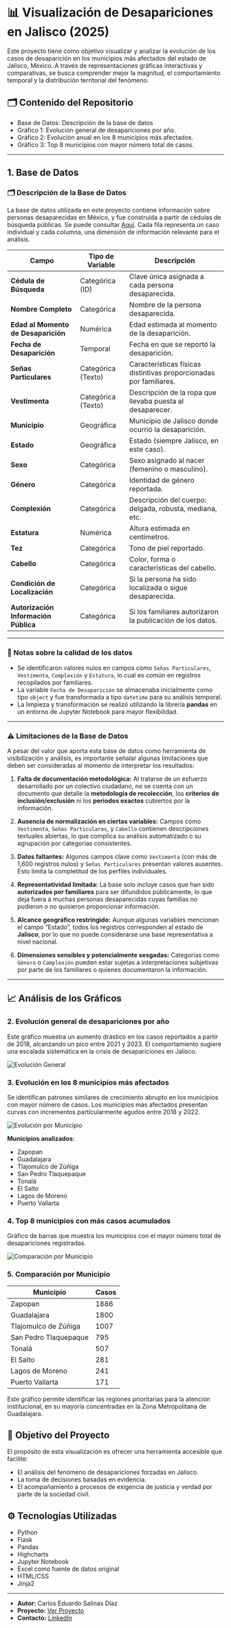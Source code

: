 # 📊 Visualización de Desapariciones en Jalisco (2025)

Este proyecto tiene como objetivo visualizar y analizar la evolución de los casos de desaparición en los municipios más afectados del estado de Jalisco, México. A través de representaciones gráficas interactivas y comparativas, se busca comprender mejor la magnitud, el comportamiento temporal y la distribución territorial del fenómeno.

## 🗂️ Contenido del Repositorio
- Base de Datos: Descripción de la base de datos
- Gráfico 1: Evolución general de desapariciones por año.
- Gráfico 2: Evolución anual en los 8 municipios más afectados.
- Gráfico 3: Top 8 municipios con mayor número total de casos.

---

## 1. Base de Datos

### 🗂️ Descripción de la Base de Datos

La base de datos utilizada en este proyecto contiene información sobre personas desaparecidas en México, y fue construida a partir de cédulas de búsqueda públicas. 
Se puede consultar [Aquí](https://cartografiadelaausencia.lat/descargables.html).
Cada fila representa un caso individual y cada columna, una dimensión de información relevante para el análisis.


| Campo                                | Tipo de Variable   | Descripción                                                        |
| ------------------------------------ | ------------------ | ------------------------------------------------------------------ |
| **Cédula de Búsqueda**               | Categórica (ID)    | Clave única asignada a cada persona desaparecida.                  |
| **Nombre Completo**                  | Categórica         | Nombre de la persona desaparecida.                                 |
| **Edad al Momento de Desaparición**  | Numérica           | Edad estimada al momento de la desaparición.                       |
| **Fecha de Desaparición**            | Temporal           | Fecha en que se reportó la desaparición.                           |
| **Señas Particulares**               | Categórica (Texto) | Características físicas distintivas proporcionadas por familiares. |
| **Vestimenta**                       | Categórica (Texto) | Descripción de la ropa que llevaba puesta al desaparecer.          |
| **Municipio**                        | Geográfica         | Municipio de Jalisco donde ocurrió la desaparición.                |
| **Estado**                           | Geográfica         | Estado (siempre Jalisco, en este caso).                            |
| **Sexo**                             | Categórica         | Sexo asignado al nacer (femenino o masculino).                     |
| **Género**                           | Categórica         | Identidad de género reportada.                                     |
| **Complexión**                       | Categórica         | Descripción del cuerpo: delgada, robusta, mediana, etc.            |
| **Estatura**                         | Numérica           | Altura estimada en centímetros.                                    |
| **Tez**                              | Categórica         | Tono de piel reportado.                                            |
| **Cabello**                          | Categórica         | Color, forma o características del cabello.                        |
| **Condición de Localización**        | Categórica         | Si la persona ha sido localizada o sigue desaparecida.             |
| **Autorización Información Pública** | Categórica         | Si los familiares autorizaron la publicación de los datos.         |

---

### 📌 Notas sobre la calidad de los datos

* Se identificaron valores nulos en campos como `Señas Particulares`, `Vestimenta`, `Complexión` y `Estatura`, lo cual es común en registros recopilados por familiares.
* La variable `Fecha de Desaparición` se almacenaba inicialmente como tipo `object` y fue transformada a tipo `datetime` para su análisis temporal.
* La limpieza y transformación se realizó utilizando la librería **pandas** en un entorno de Jupyter Notebook para mayor flexibilidad.

---

### ⚠️ Limitaciones de la Base de Datos

A pesar del valor que aporta esta base de datos como herramienta de visibilización y análisis, es importante señalar algunas limitaciones que deben ser consideradas al momento de interpretar los resultados:

1. **Falta de documentación metodológica:**
   Al tratarse de un esfuerzo desarrollado por un colectivo ciudadano, no se cuenta con un documento que detalle la **metodología de recolección**, los **criterios de inclusión/exclusión** ni los **periodos exactos** cubiertos por la información.

2. **Ausencia de normalización en ciertas variables:**
   Campos como `Vestimenta`, `Señas Particulares`, y `Cabello` contienen descripciones textuales abiertas, lo que complica su análisis automatizado o su agrupación por categorías consistentes.

3. **Datos faltantes:**
   Algunos campos clave como `Vestimenta` (con más de 1,600 registros nulos) y `Señas Particulares` presentan valores ausentes. Esto limita la completitud de los perfiles individuales.

4. **Representatividad limitada:**
   La base solo incluye casos que han sido **autorizados por familiares** para ser difundidos públicamente, lo que deja fuera a muchas personas desaparecidas cuyas familias no pudieron o no quisieron proporcionar información.

5. **Alcance geográfico restringido:**
   Aunque algunas variables mencionan el campo “Estado”, todos los registros corresponden al estado de **Jalisco**, por lo que no puede considerarse una base representativa a nivel nacional.

6. **Dimensiones sensibles y potencialmente sesgadas:**
   Categorías como `Género` o `Complexión` pueden estar sujetas a interpretaciones subjetivas por parte de los familiares o quienes documentaron la información.

---

## 📈 Análisis de los Gráficos

### 2. Evolución general de desapariciones por año
Este gráfico muestra un aumento drástico en los casos reportados a partir de 2018, alcanzando un pico entre 2021 y 2023. El comportamiento sugiere una escalada sistemática en la crisis de desapariciones en Jalisco.

![Evolución General](static/img/distribucion-temporal.png)


### 3. Evolución en los 8 municipios más afectados
Se identifican patrones similares de crecimiento abrupto en los municipios con mayor número de casos. Los municipios más afectados presentan curvas con incrementos particularmente agudos entre 2018 y 2022.

![Evolución por Municipio](static/img/grafico-temporal-muncipios.png)

**Municipios analizados**:
- Zapopan
- Guadalajara
- Tlajomulco de Zúñiga
- San Pedro Tlaquepaque
- Tonalá
- El Salto
- Lagos de Moreno
- Puerto Vallarta

### 4. Top 8 municipios con más casos acumulados
Gráfico de barras que muestra los municipios con el mayor número total de desapariciones registradas.

![Comparación por Municipio](static/img/ditribucion-municipios.png)

### 5. Comparación por Municipio


| Municipio               | Casos |
|------------------------|-------|
| Zapopan                | 1886  |
| Guadalajara            | 1800  |
| Tlajomulco de Zúñiga   | 1007  |
| San Pedro Tlaquepaque  | 795   |
| Tonalá                 | 507   |
| El Salto               | 281   |
| Lagos de Moreno        | 241   |
| Puerto Vallarta        | 171   |

Este gráfico permite identificar las regiones prioritarias para la atención institucional, en su mayoría concentradas en la Zona Metropolitana de Guadalajara.

## 🧭 Objetivo del Proyecto

El propósito de esta visualización es ofrecer una herramienta accesible que facilite:
- El análisis del fenómeno de desapariciones forzadas en Jalisco.
- La toma de decisiones basadas en evidencia.
- El acompañamiento a procesos de exigencia de justicia y verdad por parte de la sociedad civil.

## ⚙️ Tecnologías Utilizadas

- Python
- Flask 
- Pandas
- Highcharts 
- Jupyter Notebook
- Excel como fuente de datos original
- HTML/CSS
- Jinja2

---

- **Autor:** Carlos Eduardo  Salinas Díaz
- **Proyecto:** [Ver Proyecto](https://proyecto-visualizacion-2-glxo.onrender.com )
- **Contacto:** [LinkedIn](https://www.linkedin.com/in/carlosesalinasdíaz/)
